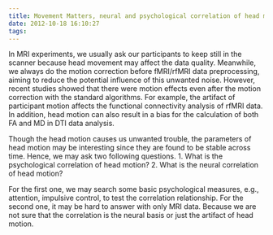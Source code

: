 ```yaml
---
title: Movement Matters, neural and psychological correlation of head motion during MRI scanning
date: 2012-10-18 16:10:27
tags:
---
```

In MRI experiments, we usually ask our participants to keep still in the scanner because head movement may affect the data quality. Meanwhile, we always do the motion correction before fMRI/rfMRI data preprocessing, aiming to reduce the potential influence of this unwanted noise. However, recent studies showed that there were motion effects even after the motion correction with the standard algorithms. For example, the artifact of participant motion affects the functional connectivity analysis of rfMRI data. In addition, head motion can also result in a bias for the calculation of both FA and MD in DTI data analysis.

Though the head motion causes us unwanted trouble, the parameters of head motion may be interesting since they are found to be stable across time. Hence, we may ask two following questions. 1. What is the psychological correlation of head motion? 2. What is the neural correlation of head motion?

For the first one, we may search some basic psychological measures, e.g., attention, impulsive control, to test the correlation relationship. For the second one, it may be hard to answer with only MRI data. Because we are not sure that the correlation is the neural basis or just the artifact of head motion.
